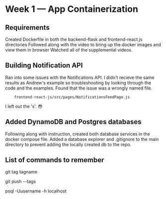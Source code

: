 # Week 1 — App Containerization

## Requirements

Created Dockerfile in both the backend-flask and frontend-react.js directories
Followed along with the video to bring up the docker images and view them in browser
Watched all of the supplemental videos.

## Building Notification API

Ran into some issues with the Notifications API. I didn't recieve the same results as Andrew's example so troubleshooting by looking through the code and the examples. Found that the issue was a wrongly named file.
```
    frontend-react-js/src/pages/NotificationsFeedPage.js
```
I left out the 's'. 😳

## Added DynamoDB and Postgres databases

Following along with instruction, created both database services in the docker compose file.
Added a database explorer and .gitignore to the main directory to prevent adding the locally created db to the repo.  

## List of commands to remember 

git tag tagname

git push --tags

psql -Uusername -h localhost 

